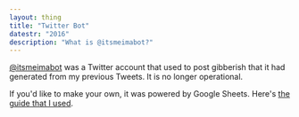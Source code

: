 ```yaml
---
layout: thing
title: "Twitter Bot"
datestr: "2016"
description: "What is @itsmeimabot?"
---
```


[@itsmeimabot](https://twitter.com/itsmeimabot) was a Twitter account that used to post gibberish that it had generated from my previous Tweets. It is no longer operational.


If you'd like to make your own, it was powered by Google Sheets. Here's [the guide that I used](https://www.zachwhalen.net/posts/how-to-make-a-twitter-bot-with-google-spreadsheets-version-04/).